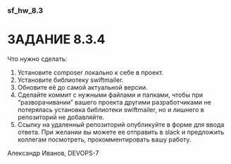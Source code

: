 ### sf_hw_8.3
# ЗАДАНИЕ 8.3.4

Что нужно сделать:  
1. Установите composer локально к себе в проект.
2. Установите библиотеку swiftmailer.
3. Обновите её до самой актуальной версии.
4. Сделайте коммит с нужными файлами и папками, чтобы при “разворачивании” вашего проекта другими разработчиками не потерялась установка библиотеки swiftmailer, но и лишнего в репозиторий не добавляйте.
5. Ссылку на удаленный репозиторий опубликуйте в форме для ввода ответа. При желании вы можете ее отправить в slack и предложить коллегам посмотреть, прокомментировать вашу работу.


Александр Иванов, DEVOPS-7
